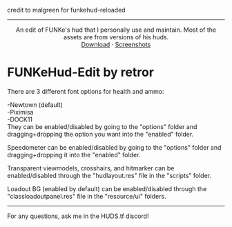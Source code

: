 credit to malgreen for funkehud-reloaded
_______________________________________

<p align="center">
  <p align="center">
    An edit of FUNKe's hud that I personally use and maintain. Most of the assets are from versions of his huds. 
    <br />
    <a href="https://github.com/retror69/FUNKeHud-Edit/releases">Download</a>
    ·
    <a href="https://imgur.com/a/KfGkGCg">Screenshots</a>
  </p>
</p>


# FUNKeHud-Edit by retror
There are 3 different font options for health and ammo:
  
-Newtown (default)  
-Piximisa  
-DOCK11  
They can be enabled/disabled by going to the "options" folder and dragging+dropping the option you want into the "enabled" folder.

Speedometer can be enabled/disabled by going to the "options" folder and dragging+dropping it into the "enabled" folder.

Transparent viewmodels, crosshairs, and hitmarker can be enabled/disabled through the "hudlayout.res" file in the "scripts" folder.

Loadout BG (enabled by default) can be enabled/disabled through the "classloadoutpanel.res" file in the "resource/ui" folders.

_______________________________________

For any questions, ask me in the HUDS.tf discord!

